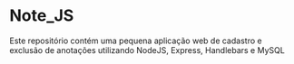 # Note_JS
Este repositório contém uma pequena aplicação web de cadastro e exclusão de anotações utilizando NodeJS, Express, Handlebars e MySQL
